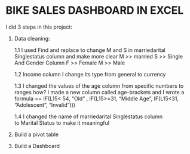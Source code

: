 # **BIKE SALES DASHBOARD IN EXCEL**

I did 3 steps in this project:
1. Data cleaning:

   1.1 I used Find and replace to change M and S in marriedarital Singlestatus column and make more clear 
       M >> married 
       S >> Single 
       And Gender Column 
       F >> Female 
       M >> Male 

   1.2 Income column I change its type from general to currency

   1.3 I changed the values of the age column from specific numbers to ranges how? I made a new column called age-brackets and I wrote a formula
       == IF(L15< 54, “Old” , IF(L15>=31, “Middle Age”, IF(L15<31, “Adolescent”, “Invalid”)))  

   1.4 I changed the name of marriedarital Singlestatus column to Marital Status to make it meaningful 

3. Build a pivot table
4. Build a Dashboard
